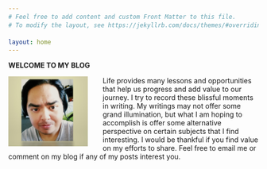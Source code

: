 ```yaml
---
# Feel free to add content and custom Front Matter to this file.
# To modify the layout, see https://jekyllrb.com/docs/themes/#overriding-theme-defaults

layout: home
---
```


**WELCOME TO MY BLOG**

<img  class="image-left" src="/assets/images/recent.jpg">Life provides many lessons and opportunities that help us progress and add value to our journey. I try to record these blissful moments in writing. My writings may not offer some grand illumination, but what I am hoping to accomplish is offer some alternative perspective on certain subjects that I find interesting. I would be thankful if you find value on my efforts to share. Feel free to email me or comment on my blog if any of my posts interest you.

<style type="text/css">
.image-left {
  padding-right: 30px;
  width: 160px;
  display: block;
  margin-left: auto;
  margin-right: auto;
  float: left;
}

.image-right {
  padding-left: 30px;
  display: block;
  margin-left: auto;
  margin-right: auto;
  float: right;
}
</style>